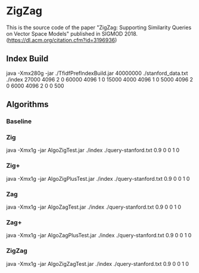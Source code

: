 # ZigZag
This is the source code of the paper "ZigZag: Supporting Similarity Queries on Vector Space Models" published in SIGMOD 2018. 
(https://dl.acm.org/citation.cfm?id=3196936)
## Index Build
java -Xmx280g -jar ./TfidfPrefIndexBuild.jar 40000000 ./stanford_data.txt ./index  27000 4096 2 0 60000 4096 1 0 15000 4000 4096 1 0 5000 4096 2 0 6000 4096 2 0 0 500
## Algorithms
### Baseline
### Zig
java -Xmx1g -jar AlgoZigTest.jar ./index ./query-stanford.txt 0.9 0 0 1 0
### Zig+
java -Xmx1g -jar AlgoZigPlusTest.jar ./index ./query-stanford.txt 0.9 0 0 1 0
### Zag
java -Xmx1g -jar AlgoZagTest.jar ./index ./query-stanford.txt 0.9 0 0 1 0
### Zag+
java -Xmx1g -jar AlgoZagPlusTest.jar ./index ./query-stanford.txt 0.9 0 0 1 0
### ZigZag
java -Xmx1g -jar AlgoZigZagTest.jar ./index ./query-stanford.txt 0.9 0 0 1 0
